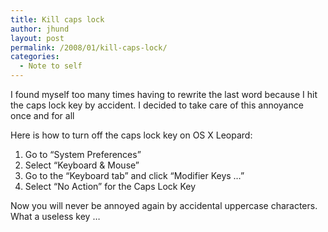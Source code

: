 ```yaml
---
title: Kill caps lock
author: jhund
layout: post
permalink: /2008/01/kill-caps-lock/
categories:
  - Note to self
---
```

I found myself too many times having to rewrite the last word because I hit the caps lock key by accident. I decided to take care of this annoyance once and for all

Here is how to turn off the caps lock key on OS X Leopard:

  1. Go to &#8220;System Preferences&#8221;
  2. Select &#8220;Keyboard & Mouse&#8221;
  3. Go to the &#8220;Keyboard tab&#8221; and click &#8220;Modifier Keys …&#8221;
  4. Select &#8220;No Action&#8221; for the Caps Lock Key

Now you will never be annoyed again by accidental uppercase characters. What a useless key &#8230;